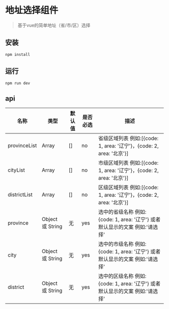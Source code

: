 # 地址选择组件

> 基于vue的简单地址（省/市/区）选择


## 安装

```
npm install
```

## 运行

```
npm run dev
```

## api

名称 | 类型 | 默认值 | 是否必选 | 描述
---|--- |--- |--- | ---
provinceList | Array | [] | no | 省级区域列表 例如:[{code: 1, area: '辽宁'}，{code: 2, area: '北京'}]
cityList | Array | [] | no | 市级区域列表 例如:[{code: 1, area: '辽宁'}，{code: 2, area: '北京'}]
districtList | Array | [] | no | 区级区域列表 例如:[{code: 1, area: '辽宁'}，{code: 2, area: '北京'}]
province | Object 或 String | 无 | yes | 选中的省级名称 例如:{code: 1, area: '辽宁'} 或者 默认显示的文案 例如:'请选择'
city | Object 或 String | 无 | yes | 选中的市级名称 例如:{code: 1, area: '辽宁'} 或者 默认显示的文案 例如:'请选择'
district | Object 或 String | 无 | yes | 选中的区级名称 例如:{code: 1, area: '辽宁'} 或者 默认显示的文案 例如:'请选择'
